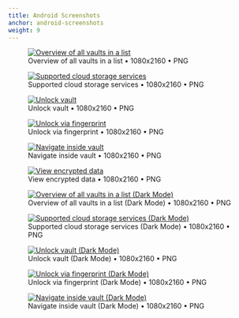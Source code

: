 ```yaml
---
title: Android Screenshots
anchor: android-screenshots
weight: 9
---
```

<div class="flex flex-wrap -mx-3">
  <div class="w-full px-3 md:w-1/2 lg:w-1/3">
    <figure class="rounded shadow bg-white text-center p-2">
      <a href="/presskit/android-screenshot-1.png"><img class="inline-block m-remover lazyload" data-src="/presskit/android-screenshot-1.png" alt="Overview of all vaults in a list"/></a>
      <figcaption>Overview of all vaults in a list • 1080x2160 • PNG</figcaption>
    </figure>
  </div>
  <div class="w-full px-3 md:w-1/2 lg:w-1/3">
    <figure class="rounded shadow bg-white text-center p-2">
      <a href="/presskit/android-screenshot-2.png"><img class="inline-block m-remover lazyload" data-src="/presskit/android-screenshot-2.png" alt="Supported cloud storage services"/></a>
      <figcaption>Supported cloud storage services • 1080x2160 • PNG</figcaption>
    </figure>
  </div>
  <div class="w-full px-3 md:w-1/2 lg:w-1/3">
    <figure class="rounded shadow bg-white text-center p-2">
      <a href="/presskit/android-screenshot-3.png"><img class="inline-block m-remover lazyload" data-src="/presskit/android-screenshot-3.png" alt="Unlock vault"/></a>
      <figcaption>Unlock vault • 1080x2160 • PNG</figcaption>
    </figure>
  </div>
  <div class="w-full px-3 md:w-1/2 lg:w-1/3">
    <figure class="rounded shadow bg-white text-center p-2">
      <a href="/presskit/android-screenshot-4.png"><img class="inline-block m-remover lazyload" data-src="/presskit/android-screenshot-4.png" alt="Unlock via fingerprint"/></a>
      <figcaption>Unlock via fingerprint • 1080x2160 • PNG</figcaption>
    </figure>
  </div>
  <div class="w-full px-3 md:w-1/2 lg:w-1/3">
    <figure class="rounded shadow bg-white text-center p-2">
      <a href="/presskit/android-screenshot-5.png"><img class="inline-block m-remover lazyload" data-src="/presskit/android-screenshot-5.png" alt="Navigate inside vault"/></a>
      <figcaption>Navigate inside vault • 1080x2160 • PNG</figcaption>
    </figure>
  </div>
  <div class="w-full px-3 md:w-1/2 lg:w-1/3">
    <figure class="rounded shadow bg-white text-center p-2">
      <a href="/presskit/android-screenshot-6.png"><img class="inline-block m-remover lazyload" data-src="/presskit/android-screenshot-6.png" alt="View encrypted data"/></a>
      <figcaption>View encrypted data • 1080x2160 • PNG</figcaption>
    </figure>
  </div>
  <div class="w-full px-3 md:w-1/2 lg:w-1/3">
    <figure class="rounded shadow bg-white text-center p-2">
      <a href="/presskit/android-screenshot-7.png"><img class="inline-block m-remover lazyload" data-src="/presskit/android-screenshot-7.png" alt="Overview of all vaults in a list (Dark Mode)"/></a>
      <figcaption>Overview of all vaults in a list (Dark Mode) • 1080x2160 • PNG</figcaption>
    </figure>
  </div>
  <div class="w-full px-3 md:w-1/2 lg:w-1/3">
    <figure class="rounded shadow bg-white text-center p-2">
      <a href="/presskit/android-screenshot-8.png"><img class="inline-block m-remover lazyload" data-src="/presskit/android-screenshot-8.png" alt="Supported cloud storage services (Dark Mode)"/></a>
      <figcaption>Supported cloud storage services (Dark Mode) • 1080x2160 • PNG</figcaption>
    </figure>
  </div>
  <div class="w-full px-3 md:w-1/2 lg:w-1/3">
    <figure class="rounded shadow bg-white text-center p-2">
      <a href="/presskit/android-screenshot-9.png"><img class="inline-block m-remover lazyload" data-src="/presskit/android-screenshot-9.png" alt="Unlock vault (Dark Mode)"/></a>
      <figcaption>Unlock vault (Dark Mode) • 1080x2160 • PNG</figcaption>
    </figure>
  </div>
  <div class="w-full px-3 md:w-1/2 lg:w-1/3">
    <figure class="rounded shadow bg-white text-center p-2">
      <a href="/presskit/android-screenshot-10.png"><img class="inline-block m-remover lazyload" data-src="/presskit/android-screenshot-10.png" alt="Unlock via fingerprint (Dark Mode)"/></a>
      <figcaption>Unlock via fingerprint (Dark Mode) • 1080x2160 • PNG</figcaption>
    </figure>
  </div>
  <div class="w-full px-3 md:w-1/2 lg:w-1/3">
    <figure class="rounded shadow bg-white text-center p-2">
      <a href="/presskit/android-screenshot-11.png"><img class="inline-block m-remover lazyload" data-src="/presskit/android-screenshot-11.png" alt="Navigate inside vault (Dark Mode)"/></a>
      <figcaption>Navigate inside vault (Dark Mode) • 1080x2160 • PNG</figcaption>
    </figure>
  </div>
</div>
